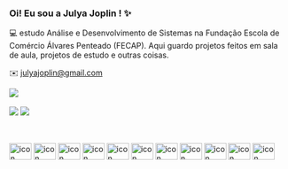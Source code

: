 ### Oi! Eu sou a Julya Joplin ! ✨ 

 💻 estudo Análise e Desenvolvimento de Sistemas na Fundação Escola de Comércio Álvares Penteado (FECAP). Aqui guardo projetos feitos em sala de aula, projetos de estudo e outras coisas. 

✉️ julyajoplin@gmail.com


<picture>
  <source
    srcset="https://github-readme-stats.vercel.app/api?username=julyajoplin&show_icons=true&theme=dracula"
    media="(prefers-color-scheme: dracula)"
  />
  <source
    srcset="https://github-readme-stats.vercel.app/api?username=julyajoplin&show_icons=true"
    media="(prefers-color-scheme: dark), (prefers-color-scheme: no-preference)"
  />
  <img src="https://github-readme-stats.vercel.app/api?username=julyajoplin&show_icons=true" />
</picture> 


<div><br>
<a href="https://linkedin.com/in/julya-joplin" target="_blank"><img src="https://img.shields.io/badge/LinkedIn-0077B5?style=for-the-badge&logo=linkedin&logoColor=white" target="_blank"></a>
<a href="julyajoplin@gmail.com" target="_blank"><img src="https://img.shields.io/badge/Gmail-D14836?style=for-the-badge&logo=gmail&logoColor=white" target="_blank"></a>
</div>
 
##
<div><br>
 <img align= "center" alt="icon" height="30" width="40" src="https://cdn.jsdelivr.net/gh/devicons/devicon/icons/github/github-original.svg" />
 <img align= "center" alt="icon" height="30" width="40" src="https://cdn.jsdelivr.net/gh/devicons/devicon/icons/git/git-original.svg" />
 <img align= "center" alt="icon" height="30" width="40" src="https://cdn.jsdelivr.net/gh/devicons/devicon/icons/html5/html5-original.svg" />
 <img align= "center" alt="icon" height="30" width="40" src="https://cdn.jsdelivr.net/gh/devicons/devicon/icons/css3/css3-original.svg" />
<img align= "center" alt="icon" height="30" width="40" 
src="https://cdn.jsdelivr.net/gh/devicons/devicon/icons/bootstrap/bootstrap-original.svg" />
<img align= "center" alt="icon" height="30" width="40" src="https://cdn.jsdelivr.net/gh/devicons/devicon/icons/nodejs/nodejs-original.svg" />
<img align= "center" alt="icon" height="30" width="40" src="https://cdn.jsdelivr.net/gh/devicons/devicon/icons/npm/npm-original-wordmark.svg" />
 <img align= "center" alt="icon" height="30" width="40" src="https://cdn.jsdelivr.net/gh/devicons/devicon/icons/javascript/javascript-original.svg" />
<img align= "center" alt="icon" height="30" width="40" src="https://cdn.jsdelivr.net/gh/devicons/devicon/icons/python/python-original.svg" />
<img align= "center" alt="icon" height="30" width="40" src="https://cdn.jsdelivr.net/gh/devicons/devicon/icons/vscode/vscode-original.svg" />
<img align= "center" alt="icon" height="30" width="40" src="https://cdn.jsdelivr.net/gh/devicons/devicon/icons/visualstudio/visualstudio-plain.svg" />
</div>

